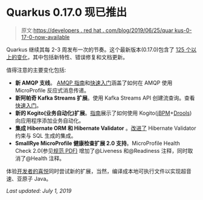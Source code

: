 # Quarkus 0.17.0 现已推出

> 原文:[https://developers . red hat . com/blog/2019/06/25/quar kus-0-17-0-now-available](https://developers.redhat.com/blog/2019/06/25/quarkus-0-17-0-now-available)

Quarkus 继续其每 2-3 周发布一次的节奏。这个最新版本(0.17.0)包含了 [125 个以上的变化](https://github.com/quarkusio/quarkus/releases/tag/0.17.0)，其中包括新特性、错误修复和文档更新。

值得注意的主要变化包括:

*   **新 AMQP 支线**。 [AMQP 指南](https://quarkus.io/guides/amqp-guide)和[快速入门](https://github.com/quarkusio/quarkus-quickstarts/tree/master/amqp-quickstart)涵盖了如何在 AMQP 使用 MicroProfile 反应式消息传递。
*   **新阿帕奇 Kafka Streams 扩展**。使用 Kafka Streams API 创建流查询。查看[快速入门](https://github.com/quarkusio/quarkus-quickstarts/tree/master/kafka-streams-quickstart)。
*   **新的 Kogito(业务自动化)扩展**。[指南](https://quarkus.io/guides/kogito-guide)展示了如何使用 Kogito([jBPM](http://www.jbpm.org)+[Drools](http://drools.org/))向应用程序添加业务自动化。
*   **集成 Hibernate ORM 和 Hibernate Validator** 。[改进了](https://github.com/quarkusio/quarkus/issues/1889) Hibernate Validator 约束与 SQL 生成的集成。
*   **SmallRye MicroProfile 健康检查扩展 2.0 支持**。MicroProfile Health Check 2.0(参见[规范 PDF)](https://github.com/eclipse/microprofile-health/releases/tag/2.0) 增加了@Liveness 和@Readiness 注释，同时取消了@Health 注释。

体验[开发者的喜悦](https://quarkus.io/vision/developer-joy)同时尝试新的扩展，当然，编译成本地可执行文件以实现超音速、亚原子 Java。

*Last updated: July 1, 2019*